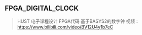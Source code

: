 ## FPGA_DIGITAL_CLOCK
> HUST 电子课程设计 FPGA代码 基于BASYS2的数字钟
> 视频：https://www.bilibili.com/video/BV12U4y1b7eC
